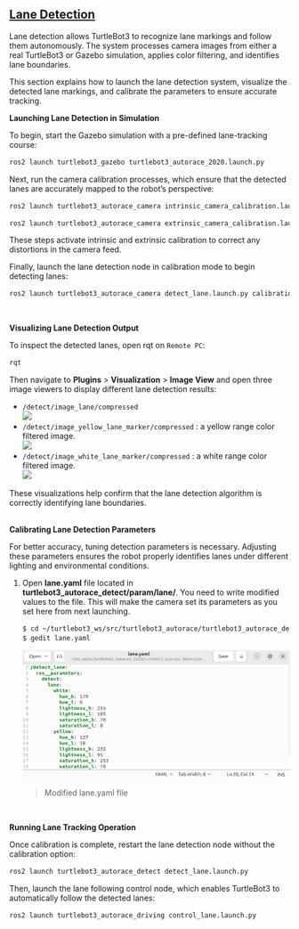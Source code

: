 ## [Lane Detection](#lane-detection)

Lane detection allows TurtleBot3 to recognize lane markings and follow them autonomously. The system processes camera images from either a real TurtleBot3 or Gazebo simulation, applies color filtering, and identifies lane boundaries.

This section explains how to launch the lane detection system, visualize the detected lane markings, and calibrate the parameters to ensure accurate tracking.
<br>

**Launching Lane Detection in Simulation**

To begin, start the Gazebo simulation with a pre-defined lane-tracking course:
``` bash
ros2 launch turtlebot3_gazebo turtlebot3_autorace_2020.launch.py
```  
Next, run the camera calibration processes, which ensure that the detected lanes are accurately mapped to the robot’s perspective:
``` bash
ros2 launch turtlebot3_autorace_camera intrinsic_camera_calibration.launch.py
```  
``` bash
ros2 launch turtlebot3_autorace_camera extrinsic_camera_calibration.launch.py
```  
These steps activate intrinsic and extrinsic calibration to correct any distortions in the camera feed.

Finally, launch the lane detection node in calibration mode to begin detecting lanes:
``` bash
ros2 launch turtlebot3_autorace_camera detect_lane.launch.py calibration_mode:=True
```  
<br>

**Visualizing Lane Detection Output**

To inspect the detected lanes, open rqt on `Remote PC`:
``` bash
rqt
```  
Then navigate to **Plugins** > **Visualization** > **Image View** and open three image viewers to display different lane detection results:
  - `/detect/image_lane/compressed`  
  ![](/assets/images/platform/turtlebot3/autonomous_driving/noetic_detect_image_lane.png)
  - `/detect/image_yellow_lane_marker/compressed` : a yellow range color filtered image.  
  ![](/assets/images/platform/turtlebot3/autonomous_driving/noetic_detect_yellow_lane.png)
  - `/detect/image_white_lane_marker/compressed` : a white range color filtered image.  
  ![](/assets/images/platform/turtlebot3/autonomous_driving/noetic_detect_white_lane.png)

These visualizations help confirm that the lane detection algorithm is correctly identifying lane boundaries.
<br><br>

**Calibrating Lane Detection Parameters**

For better accuracy, tuning detection parameters is necessary. Adjusting these parameters ensures the robot properly identifies lanes under different lighting and environmental conditions.

1. Open **lane.yaml** file located in **turtlebot3_autorace_detect/param/lane/**. You need to write modified values to the file. This will make the camera set its parameters as you set here from next launching. 
    ``` bash
    $ cd ~/turtlebot3_ws/src/turtlebot3_autorace/turtlebot3_autorace_detect/param/lane
    $ gedit lane.yaml
    ```  
    ![](/assets/images/platform/turtlebot3/autonomous_driving/humble_lane_yaml.png)
    > Modified lane.yaml file

<br>

**Running Lane Tracking Operation**

Once calibration is complete, restart the lane detection node without the calibration option:
```bash
ros2 launch turtlebot3_autorace_detect detect_lane.launch.py
```

Then, launch the lane following control node, which enables TurtleBot3 to automatically follow the detected lanes:
```bash
ros2 launch turtlebot3_autorace_driving control_lane.launch.py
```